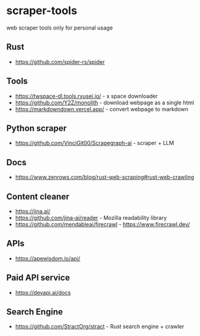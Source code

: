 # scraper-tools

web scraper tools only for personal usage

## Rust

* <https://github.com/spider-rs/spider>

## Tools

* <https://twspace-dl.tools.ryusei.io/> - x space downloader
* <https://github.com/Y2Z/monolith> - download webpage as a single html
* <https://markdowndown.vercel.app/> - convert webpage to markdown

## Python scraper

* <https://github.com/VinciGit00/Scrapegraph-ai> - scraper + LLM

## Docs

* <https://www.zenrows.com/blog/rust-web-scraping#rust-web-crawling>

## Content cleaner

* <https://jina.ai/>
* <https://github.com/jina-ai/reader> - Mozilla readability library
* <https://github.com/mendableai/firecrawl> - <https://www.firecrawl.dev/>

## APIs

* <https://apewisdom.io/api/>

## Paid API service

* <https://devapi.ai/docs>

## Search Engine

* <https://github.com/StractOrg/stract> - Rust search engine + crawler
